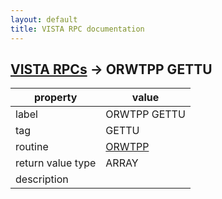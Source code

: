 ```yaml
---
layout: default
title: VISTA RPC documentation
---
```




## [VISTA RPCs](TableOfContent.md) &#8594; ORWTPP GETTU 

 property | value 
--- | --- 
 label | ORWTPP GETTU
 tag | GETTU
 routine | [ORWTPP](http://code.osehra.org/dox/Routine_ORWTPP_source.html)
 return value type | ARRAY
 description | 